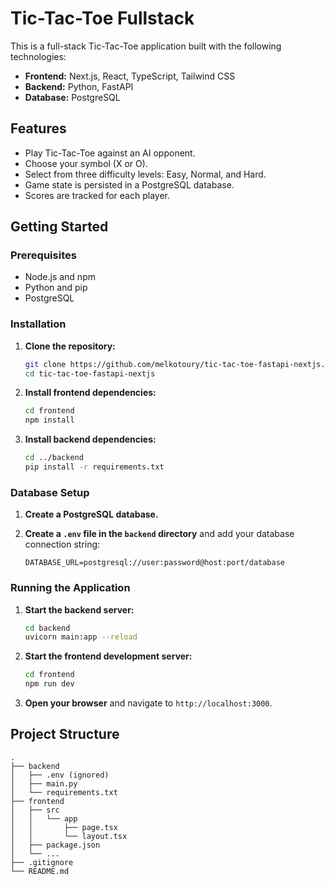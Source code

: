 # Tic-Tac-Toe Fullstack

This is a full-stack Tic-Tac-Toe application built with the following technologies:

- **Frontend:** Next.js, React, TypeScript, Tailwind CSS
- **Backend:** Python, FastAPI
- **Database:** PostgreSQL

## Features

- Play Tic-Tac-Toe against an AI opponent.
- Choose your symbol (X or O).
- Select from three difficulty levels: Easy, Normal, and Hard.
- Game state is persisted in a PostgreSQL database.
- Scores are tracked for each player.

## Getting Started

### Prerequisites

- Node.js and npm
- Python and pip
- PostgreSQL

### Installation

1. **Clone the repository:**

   ```bash
   git clone https://github.com/melkotoury/tic-tac-toe-fastapi-nextjs.git
   cd tic-tac-toe-fastapi-nextjs
   ```

2. **Install frontend dependencies:**

   ```bash
   cd frontend
   npm install
   ```

3. **Install backend dependencies:**

   ```bash
   cd ../backend
   pip install -r requirements.txt
   ```

### Database Setup

1. **Create a PostgreSQL database.**
2. **Create a `.env` file in the `backend` directory** and add your database connection string:

   ```
   DATABASE_URL=postgresql://user:password@host:port/database
   ```

### Running the Application

1. **Start the backend server:**

   ```bash
   cd backend
   uvicorn main:app --reload
   ```

2. **Start the frontend development server:**

   ```bash
   cd frontend
   npm run dev
   ```

3. **Open your browser** and navigate to `http://localhost:3000`.

## Project Structure

```
.
├── backend
│   ├── .env (ignored)
│   ├── main.py
│   └── requirements.txt
├── frontend
│   ├── src
│   │   └── app
│   │       ├── page.tsx
│   │       └── layout.tsx
│   ├── package.json
│   └── ...
├── .gitignore
└── README.md
```
